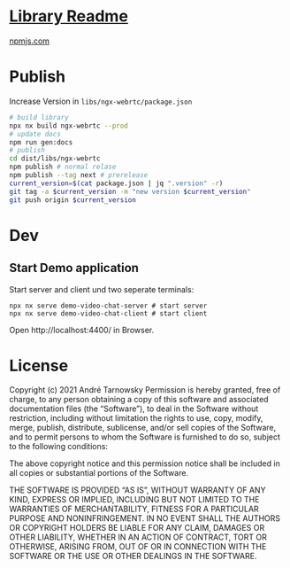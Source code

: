# [Library Readme](libs/ngx-webrtc/README.md)

[npmjs.com](https://www.npmjs.com/package/ngx-webrtc)

# Publish

Increase Version in `libs/ngx-webrtc/package.json`

```bash
# build library
npx nx build ngx-webrtc --prod
# update docs
npm run gen:docs
# publish
cd dist/libs/ngx-webrtc
npm publish # normal relase
npm publish --tag next # prerelease
current_version=$(cat package.json | jq ".version" -r)
git tag -a $current_version -m "new version $current_version"
git push origin $current_version
```

# Dev

## Start Demo application
Start server and client und two seperate terminals:

```
npx nx serve demo-video-chat-server # start server
npx nx serve demo-video-chat-client # start client
```

Open http://localhost:4400/ in Browser.


# License
Copyright (c) 2021 André Tarnowsky
Permission is hereby granted, free of charge, to any person obtaining a copy of this software and associated documentation files (the “Software”), to deal in the Software without restriction, including without limitation the rights to use, copy, modify, merge, publish, distribute, sublicense, and/or sell copies of the Software, and to permit persons to whom the Software is furnished to do so, subject to the following conditions:

The above copyright notice and this permission notice shall be included in all copies or substantial portions of the Software.

THE SOFTWARE IS PROVIDED “AS IS”, WITHOUT WARRANTY OF ANY KIND, EXPRESS OR IMPLIED, INCLUDING BUT NOT LIMITED TO THE WARRANTIES OF MERCHANTABILITY, FITNESS FOR A PARTICULAR PURPOSE AND NONINFRINGEMENT. IN NO EVENT SHALL THE AUTHORS OR COPYRIGHT HOLDERS BE LIABLE FOR ANY CLAIM, DAMAGES OR OTHER LIABILITY, WHETHER IN AN ACTION OF CONTRACT, TORT OR OTHERWISE, ARISING FROM, OUT OF OR IN CONNECTION WITH THE SOFTWARE OR THE USE OR OTHER DEALINGS IN THE SOFTWARE.